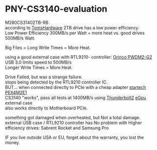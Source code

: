 # PNY-CS3140-evaluation

M280CS31402TB-RB </br>
according to [TomsHardware](https://www.tomshardware.com/reviews/pny-xlr8-cs3140-ssd-review/2) 2TB drive has a low power efficiency. </br>
Low Power Efficiency 300MB/s per Watt = more heat vs. good drives 500MB/s Watt. </br>

Big Files = Long Write Times = More Heat. </br>

using a good external case with RTL9210- controller: [Orinco PWDM2-G2](https://www.orico.cc/us/product/detail/8037.html) </br>
USB 3.0 limits speed to 500MB/s </br>
Longer Write Times = More Heat. </br>

Drive Failed, but was a strange failure. </br>
stops being detected by the RTL9210 controller IC. </br>
BUT... when connected directly to PCIe with a cheap adapter [startech PEX4M2E1](https://www.startech.com/en-us/hdd/pex4m2e1)  </br>
CS3140 "works", pass all tests at 1400MB/s using [Thunderbolt2](https://en.wikipedia.org/wiki/Thunderbolt_(interface)#Thunderbolt_2) [eGpu](https://egpu.io/best-egpu-buyers-guide/) external case </br>
also works directly to Motherboard PCIe. </br>

something got damaged when overheated, but Not a total damage. </br>
external USB case / RTL9210 controller has No problem with Higher efficiency drives: Sabrent Rocket and Samsung Pro </br>

IF you live outside USA or EU, forget about the warranty, you lost the money. </br>


